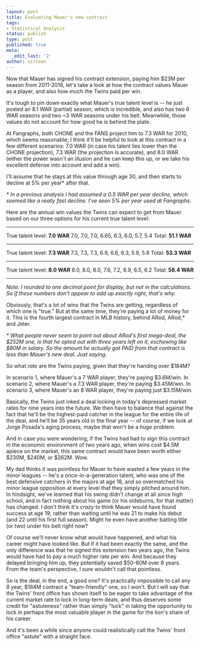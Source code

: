 ```yaml
---
layout: post
title: Evaluating Mauer's new contract
tags:
- Statistical Analysis
status: publish
type: post
published: true
meta:
  _edit_last: '2'
author: sirsean
---
```

Now that Mauer has signed his contract extension, paying him $23M per season from 2011-2018, let's take a look at how the contract values Mauer as a player, and also how much the Twins paid per win.

It's tough to pin down exactly what Mauer's true talent level is -- he just posted an 8.1 WAR (partial) season, which is incredible, and also has two 6 WAR seasons and two ~3 WAR seasons under his belt. Meanwhile, those values do not account for how good he is behind the plate.

At Fangraphs, both CHONE and the FANS project him to 7.3 WAR for 2010, which seems reasonable; I think it'll be helpful to look at this contract in a few different scenarios: 7.0 WAR (in case his talent lies lower than the CHONE projection), 7.3 WAR (the projection is accurate), and 8.0 WAR (either the power wasn't an illusion and he can keep this up, or we take his excellent defense into account and add a win).

I'll assume that he stays at this value through age 30, and then starts to decline at 5% per year* after that.

_* In a previous analysis I had assumed a 0.5 WAR per year decline, which seemed like a really fast decline. I've seen 5% per year used at Fangraphs._

Here are the annual win values the Twins can expect to get from Mauer based on our three options for his current true talent level:

----------------------------------------
True talent level: **7.0 WAR**
7.0, 7.0, 7.0, 6.65, 6.3, 6.0, 5.7, 5.4
Total: **51.1 WAR**

----------------------------------------
True talent level: **7.3 WAR**
7.3, 7.3, 7.3, 6.9, 6.6, 6.3, 5.9, 5.6
Total: **53.3 WAR**

----------------------------------------
True talent level: **8.0 WAR**
8.0, 8.0, 8.0, 7.6, 7.2, 6.9, 6.5, 6.2
Total: **58.4 WAR**

----------------------------------------

_Note: I rounded to one decimal point for display, but not in the calculations. So if these numbers don't appear to add up exactly right, that's why._

Obviously, that's a lot of wins that the Twins are getting, regardless of which one is "true." But at the same time, they're paying a lot of money for it. This is the fourth largest contract in MLB history, behind ARod, ARod,* and Jeter.

_* What people never seem to point out about ARod's first mega-deal, the $252M one, is that he opted out with three years left on it, eschewing like $80M in salary. So the amount he actually got PAID from that contract is less than Mauer's new deal. Just saying._

So what _rate_ are the Twins paying, given that they're handing over $184M?

In scenario 1, where Mauer's a 7 WAR player, they're paying $3.6M/win. In scenario 2, where Mauer's a 7.3 WAR player, they're paying $3.45M/win. In scenario 3, where Mauer's an 8 WAR player, they're paying just $3.15M/win.

Basically, the Twins just inked a deal locking in today's depressed market rates for nine years into the future. We then have to balance that against the fact that he'll be the highest-paid catcher in the league for the entire life of the deal, and he'll be 35 years old in the final year -- of course, if we look at Jorge Posada's aging process, maybe that won't be a _huge_ problem.

And in case you were wondering, if the Twins had had to sign this contract in the economic environment of two years ago, when wins cost $4.5M apiece on the market, this same contract would have been worth either $230M, $240M, or $262M. Wow.

My dad thinks it was pointless for Mauer to have wasted a few years in the minor leagues -- he's a once-in-a-generation talent, who was one of the best defensive catchers in the majors at age 18, and so overmatched his minor league opposition at every level that they simply pitched around him. In hindsight, we've learned that his swing didn't change at all since high school, and in fact nothing about his game (or his sideburns, for that matter) has changed. I don't think it's _crazy_ to think Mauer would have found success at age 19, rather than waiting until he was 21 to make his debut (and 22 until his first full season). Might he even have another batting title (or two) under his belt right now?

Of course we'll never know what would have happened, and what his career might have looked like. But if it had been exactly the same, and the only difference was that he signed this extension two years ago, the Twins would have had to pay a much higher rate per win. And because they delayed bringing him up, they potentially saved $50-80M over 8 years. From the team's perspective, I sure wouldn't call that pointless.

So is the deal, in the end, a good one? It's practically impossible to call any 8 year, $184M contract a "team-friendly" one, so I won't. But I will say that the Twins' front office has shown itself to be eager to take advantage of the current market rate to lock in long-term deals, and thus deserves some credit for "astuteness" rather than simply "luck" in taking the opportunity to lock in perhaps the most valuable player in the game for the lion's share of his career.

And it's been a while since anyone could realistically call the Twins' front office "astute" with a straight face.

